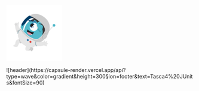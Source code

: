 
<p aling="center">
<img src="/astronauto.gif" margin-right="-75%" width="150" height="150"/>
</p>
![header](https://capsule-render.vercel.app/api?type=wave&color=gradient&height=300&section=footer&text=Tasca4%20JUnits&fontSize=90)


